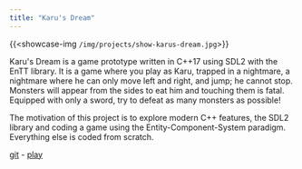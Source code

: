```yaml
---
title: "Karu's Dream"
---
```


{{<showcase-img `/img/projects/show-karus-dream.jpg`>}}

Karu's Dream is a game prototype written in C++17 using SDL2 with the EnTT library. It is a game where you play as Karu, trapped in a nightmare, a nightmare where he can only move left and right, and jump; he cannot stop. Monsters will appear from the sides to eat him and touching them is fatal. Equipped with only a sword, try to defeat as many monsters as possible!

The motivation of this project is to explore modern C++ features, the SDL2 library and coding a game using the Entity-Component-System paradigm. Everything else is coded from scratch.

[git](https://github.com/momodevelop/karus-dream) -
[play](https://momodevelop.itch.io/karudream)

